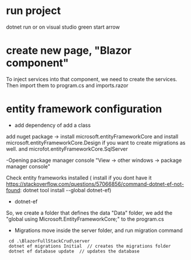 # run project
dotnet run
or 
on visual studio green start arrow


# create new page, "Blazor component"
To inject services into that component, we need to create the services.
Then import them to program.cs and imports.razor


# entity framework configuration
- add dependency of add a class

add nuget package -> install microsoft.entityFrameworkCore
and install microsoft.entityFrameworkCore.Design if you want to create migrations as well.
and microfot.entityFrameworkCore.SqlServer

-Opening package manager console   "View -> other windows -> package manager console"

Check entity frameworks installed   ( install if you dont have it https://stackoverflow.com/questions/57066856/command-dotnet-ef-not-found: dotnet tool install --global dotnet-ef)
- dotnet-ef


So, we create a folder that defines the data "Data" folder, we add the "global using Microsoft.EntityFrameworkCore;" to the program.cs

- Migrations
move inside the server folder, and run migration command
```` console
 cd .\BlazorFullStackCrud\server
 dotnet ef migrations Initial  // creates the migrations folder 
 dotnet ef database update  // updates the database
 ````